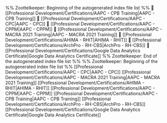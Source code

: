 %% Zoottelkeeper: Beginning of the autogenerated index file list  %%
📄 [[Professional Development/Certifications/AAPC - CPB Training|AAPC - CPB Training]]
📄 [[Professional Development/Certifications/AAPC - CPC|AAPC - CPC]]
📄 [[Professional Development/Certifications/AAPC - CPPM|AAPC - CPPM]]
📄 [[Professional Development/Certifications/AAPC - MACRA 2021 Training|AAPC - MACRA 2021 Training]]
📄 [[Professional Development/Certifications/AHIMA - RHIT|AHIMA - RHIT]]
📄 [[Professional Development/Certifications/ArchPro - RH-CBS|ArchPro - RH-CBS]]
📄 [[Professional Development/Certifications/Google Data Analytics Certificate|Google Data Analytics Certificate]]
%% Zoottelkeeper: End of the autogenerated index file list  %%
%% Zoottelkeeper: Beginning of the autogenerated index file list  %%
[[Professional Development/Certifications/AAPC - CPC|AAPC - CPC]]
[[Professional Development/Certifications/AAPC - MACRA 2021 Training|AAPC - MACRA 2021 Training]]
[[Professional Development/Certifications/AHIMA - RHIT|AHIMA - RHIT]]
[[Professional Development/Certifications/AAPC - CPPM|AAPC - CPPM]]
[[Professional Development/Certifications/AAPC - CPB Training|AAPC - CPB Training]]
[[Professional Development/Certifications/ArchPro - RH-CBS|ArchPro - RH-CBS]]
[[Professional Development/Certifications/Google Data Analytics Certificate|Google Data Analytics Certificate]]
